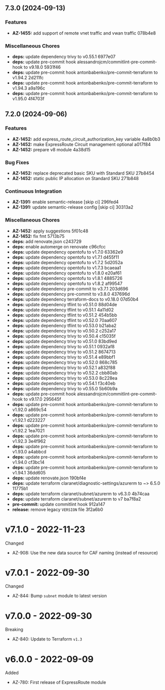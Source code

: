 ## 7.3.0 (2024-09-13)

### Features

* **AZ-1455:** add support of remote vnet traffic and vwan traffic 078b4e8

### Miscellaneous Chores

* **deps:** update dependency trivy to v0.55.1 6977e07
* **deps:** update pre-commit hook alessandrojcm/commitlint-pre-commit-hook to v9.18.0 5931f46
* **deps:** update pre-commit hook antonbabenko/pre-commit-terraform to v1.94.2 2d211fc
* **deps:** update pre-commit hook antonbabenko/pre-commit-terraform to v1.94.3 a9a196c
* **deps:** update pre-commit hook antonbabenko/pre-commit-terraform to v1.95.0 4f4703f

## 7.2.0 (2024-09-06)

### Features

* **AZ-1452:** add express_route_circuit_authorization_key variable 4a8b0b3
* **AZ-1452:** make ExpressRoute Circuit management optional a017f84
* **AZ-1452:** prepare v8 module 4a38d15

### Bug Fixes

* **AZ-1452:** replace deprecated basic SKU with Standard SKU 27b8454
* **AZ-1452:** static public IP allocation on Standard SKU 271b848

### Continuous Integration

* **AZ-1391:** enable semantic-release [skip ci] 296fed4
* **AZ-1391:** update semantic-release config [skip ci] 30313a2

### Miscellaneous Chores

* **AZ-1452:** apply suggestions 5f01c48
* **AZ-1452:** fix fmt 5713b75
* **deps:** add renovate.json c243729
* **deps:** enable automerge on renovate c96cfcc
* **deps:** update dependency opentofu to v1.7.0 63362e9
* **deps:** update dependency opentofu to v1.7.1 d455f11
* **deps:** update dependency opentofu to v1.7.2 5d2052a
* **deps:** update dependency opentofu to v1.7.3 bcaeaa1
* **deps:** update dependency opentofu to v1.8.0 e20af61
* **deps:** update dependency opentofu to v1.8.1 4885726
* **deps:** update dependency opentofu to v1.8.2 af99547
* **deps:** update dependency pre-commit to v3.7.1 203d696
* **deps:** update dependency pre-commit to v3.8.0 437696d
* **deps:** update dependency terraform-docs to v0.18.0 07d50b4
* **deps:** update dependency tflint to v0.51.0 88d04de
* **deps:** update dependency tflint to v0.51.1 4a11d02
* **deps:** update dependency tflint to v0.51.2 454b5bb
* **deps:** update dependency tflint to v0.52.0 70aa607
* **deps:** update dependency tflint to v0.53.0 b21aba2
* **deps:** update dependency trivy to v0.50.2 c252a17
* **deps:** update dependency trivy to v0.50.4 c15035f
* **deps:** update dependency trivy to v0.51.0 83bd9ed
* **deps:** update dependency trivy to v0.51.1 0932af8
* **deps:** update dependency trivy to v0.51.2 8674713
* **deps:** update dependency trivy to v0.51.4 e89bbf1
* **deps:** update dependency trivy to v0.52.0 868c785
* **deps:** update dependency trivy to v0.52.1 a832f88
* **deps:** update dependency trivy to v0.52.2 cbb80ab
* **deps:** update dependency trivy to v0.53.0 8c228ea
* **deps:** update dependency trivy to v0.54.1 f3c40eb
* **deps:** update dependency trivy to v0.55.0 5b60b9a
* **deps:** update pre-commit hook alessandrojcm/commitlint-pre-commit-hook to v9.17.0 295645f
* **deps:** update pre-commit hook antonbabenko/pre-commit-terraform to v1.92.0 a869c54
* **deps:** update pre-commit hook antonbabenko/pre-commit-terraform to v1.92.1 d223227
* **deps:** update pre-commit hook antonbabenko/pre-commit-terraform to v1.92.2 1ea7021
* **deps:** update pre-commit hook antonbabenko/pre-commit-terraform to v1.92.3 3e4f962
* **deps:** update pre-commit hook antonbabenko/pre-commit-terraform to v1.93.0 a4abbcd
* **deps:** update pre-commit hook antonbabenko/pre-commit-terraform to v1.94.0 cf3bc14
* **deps:** update pre-commit hook antonbabenko/pre-commit-terraform to v1.94.1 36dd605
* **deps:** update renovate.json 190bf4e
* **deps:** update terraform claranet/diagnostic-settings/azurerm to ~> 6.5.0 11775b1
* **deps:** update terraform claranet/subnet/azurerm to v6.3.0 4b74caa
* **deps:** update terraform claranet/subnet/azurerm to v7 ba7f8a2
* **pre-commit:** update commitlint hook 912a147
* **release:** remove legacy `VERSION` file 3f2a6b0

# v7.1.0 - 2022-11-23

Changed
  * AZ-908: Use the new data source for CAF naming (instead of resource)

# v7.0.1 - 2022-09-30

Changed
  * AZ-844: Bump `subnet` module to latest version

# v7.0.0 - 2022-09-30

Breaking
  * AZ-840: Update to Terraform `v1.3`

# v6.0.0 - 2022-09-09

Added
  * AZ-780: First release of ExpressRoute module
